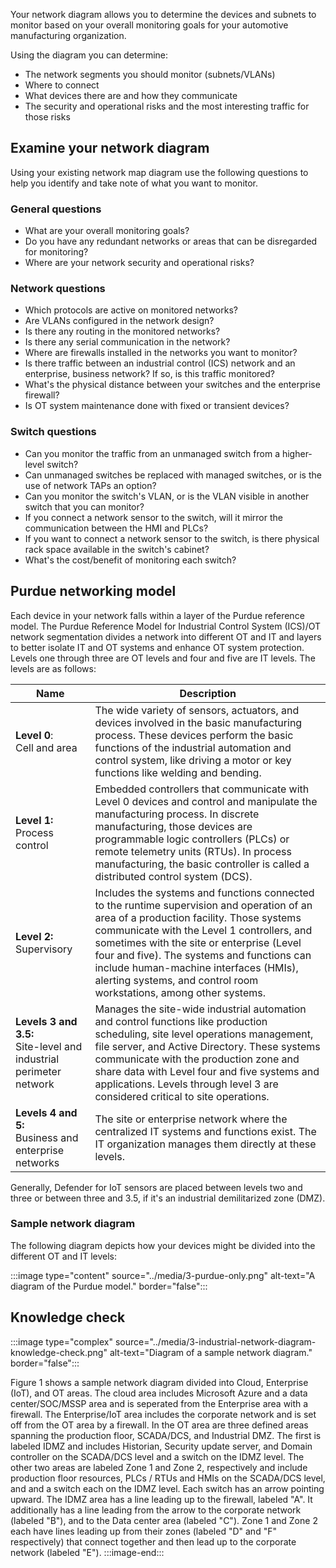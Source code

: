 Your network diagram allows you to determine the devices and subnets to monitor based on your overall monitoring goals for your automotive manufacturing organization.

Using the diagram you can determine:

- The network segments you should monitor (subnets/VLANs)
- Where to connect
- What devices there are and how they communicate
- The security and operational risks and the most interesting traffic for those risks

## Examine your network diagram

Using your existing network map diagram use the following questions to help you identify and take note of what you want to monitor.

### General questions

- What are your overall monitoring goals?
- Do you have any redundant networks or areas that can be disregarded for monitoring?
- Where are your network security and operational risks?

### Network questions

- Which protocols are active on monitored networks?
- Are VLANs configured in the network design?
- Is there any routing in the monitored networks?
- Is there any serial communication in the network?
- Where are firewalls installed in the networks you want to monitor?
- Is there traffic between an industrial control (ICS) network and an enterprise, business network? If so, is this traffic monitored?
- What's the physical distance between your switches and the enterprise firewall?
- Is OT system maintenance done with fixed or transient devices?

### Switch questions

- Can you monitor the traffic from an unmanaged switch from a higher-level switch?
- Can unmanaged switches be replaced with managed switches, or is the use of network TAPs an option?
- Can you monitor the switch's VLAN, or is the VLAN visible in another switch that you can monitor?
- If you connect a network sensor to the switch, will it mirror the communication between the HMI and PLCs?
- If you want to connect a network sensor to the switch, is there physical rack space available in the switch's cabinet?
- What's the cost/benefit of monitoring each switch?

## Purdue networking model

Each device in your network falls within a layer of the Purdue reference model. The Purdue Reference Model for Industrial Control System (ICS)/OT network segmentation divides a network into different OT and IT and layers to better isolate IT and OT systems and enhance OT system protection. Levels one through three are OT levels and four and five are IT levels. The levels are as follows:

| Name | Description |
|---------|---------|
|**Level 0**: </br>Cell and area| The wide variety of sensors, actuators, and devices involved in the basic manufacturing process. These devices perform the basic functions of the industrial automation and control system, like driving a motor or key functions like welding and bending.|
|**Level 1:** </br>Process control| Embedded controllers that communicate with Level 0 devices and control and manipulate the manufacturing process. In discrete manufacturing, those devices are programmable logic controllers (PLCs) or remote telemetry units (RTUs). In process manufacturing, the basic controller is called a distributed control system (DCS).|
| **Level 2:** </br>Supervisory| Includes the systems and functions connected to the runtime supervision and operation of an area of a production facility. Those systems communicate with the Level 1 controllers, and sometimes with the site or enterprise (Level four and five). The systems and functions can include human-machine interfaces (HMIs), alerting systems, and control room workstations, among other systems.|
| **Levels 3 and 3.5:** </br>Site-level and industrial perimeter network| Manages the site-wide industrial automation and control functions like production scheduling, site level operations management, file server, and Active Directory. These systems communicate with the production zone and share data with Level four and five systems and applications. Levels through level 3 are considered critical to site operations. |
| **Levels 4 and 5:** </br>Business and enterprise networks|The site or enterprise network where the centralized IT systems and functions exist. The IT organization manages them directly at these levels.|

Generally, Defender for IoT sensors are placed between levels two and three or between three and 3.5, if it's an industrial demilitarized zone (DMZ). 

### Sample network diagram

The following diagram depicts how your devices might be divided into the different OT and IT levels:

:::image type="content" source="../media/3-purdue-only.png" alt-text="A diagram of the Purdue model." border="false":::

## Knowledge check
:::image type="complex" source="../media/3-industrial-network-diagram-knowledge-check.png" alt-text="Diagram of a sample network diagram." border="false":::

Figure 1 shows a sample network diagram divided into Cloud, Enterprise (IoT), and OT areas. The cloud area includes Microsoft Azure and a data center/SOC/MSSP area and is seperated from the Enterprise area with a firewall. The Enterprise/IoT area includes the corporate network and is set off from the OT area by a firewall. In the OT area are three defined areas spanning the production floor, SCADA/DCS, and Industrial DMZ. The first is labeled  IDMZ and includes Historian, Security update server, and Domain controller on the SCADA/DCS level and a switch on the IDMZ level. The other two areas are labeled Zone 1 and Zone 2, respectively and include production floor resources, PLCs / RTUs and HMIs on the SCADA/DCS level, and and a switch each on the IDMZ level. Each switch has an arrow pointing upward. The IDMZ area has a line leading up to the firewall, labeled "A". It additionally has a line leading from the arrow to the corporate network (labeled "B"), and to the Data center area (labeled "C").  Zone 1 and Zone 2 each have lines leading up from their zones (labeled "D" and "F" respectively) that connect together and then lead up to the corporate network (labeled "E"). 
:::image-end:::